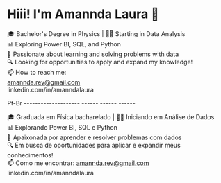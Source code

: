 # Hiii! I'm Amannda Laura 👋

🎓 Bachelor's Degree in Physics | 👩‍💻 Starting in Data Analysis   
📊 Exploring Power BI, SQL, and Python   
🧠 Passionate about learning and solving problems with data   
🔍 Looking for opportunities to apply and expand my knowledge!   
📫 How to reach me:   
amannda.rev@gmail.com   
linkedin.com/in/amanndalaura

Pt-Br -------------------- ------ ------ ------

🎓 Graduada em Física bacharelado | 👩‍💻 Iniciando em Análise de Dados  
📊 Explorando Power BI, SQL e Python  
🧠 Apaixonada por aprender e resolver problemas com dados  
🔍 Em busca de oportunidades para aplicar e expandir meus conhecimentos!  
📫 Como me encontrar: 
amannda.rev@gmail.com   
linkedin.com/in/amanndalaura


